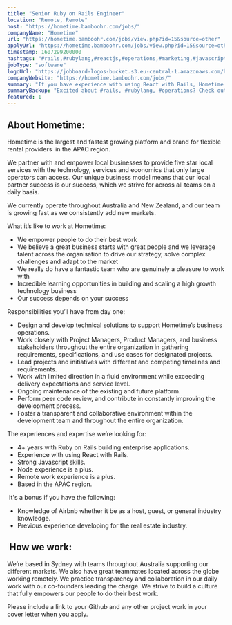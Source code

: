 ```yaml
---
title: "Senior Ruby on Rails Engineer"
location: "Remote, Remote"
host: "https://hometime.bamboohr.com/jobs/"
companyName: "Hometime"
url: "https://hometime.bamboohr.com/jobs/view.php?id=15&source=other"
applyUrl: "https://hometime.bamboohr.com/jobs/view.php?id=15&source=other"
timestamp: 1607299200000
hashtags: "#rails,#rubylang,#reactjs,#operations,#marketing,#javascript,#nodejs,#ui/ux,#branding,#git"
jobType: "software"
logoUrl: "https://jobboard-logos-bucket.s3.eu-central-1.amazonaws.com/hometime"
companyWebsite: "https://hometime.bamboohr.com/jobs/"
summary: "If you have experience with using React with Rails, Hometime is looking for someone with your knowledge."
summaryBackup: "Excited about #rails, #rubylang, #operations? Check out this job post!"
featured: 1
---
```


## About Hometime:

Hometime is the largest and fastest growing platform and brand for flexible rental providers  in the APAC region. 

We partner with and empower local businesses to provide five star local services with the technology, services and economics that only large operators can access. Our unique business model means that our local partner success is our success, which we strive for across all teams on a daily basis.

We currently operate throughout Australia and New Zealand, and our team is growing fast as we consistently add new markets. 

What it’s like to work at Hometime:

*   We empower people to do their best work
*   We believe a great business starts with great people and we leverage talent across the organisation to drive our strategy, solve complex challenges and adapt to the market
*   We really do have a fantastic team who are genuinely a pleasure to work with
*   Incredible learning opportunities in building and scaling a high growth technology business
*   Our success depends on your success

Responsibilities you’ll have from day one:

*   Design and develop technical solutions to support Hometime’s business operations.
*   Work closely with Project Managers, Product Managers, and business stakeholders throughout the entire organization in gathering requirements, specifications, and use cases for designated projects.
*   Lead projects and initiatives with different and competing timelines and requirements.
*   Work with limited direction in a fluid environment while exceeding delivery expectations and service level.
*   Ongoing maintenance of the existing and future platform.
*   Perform peer code review, and contribute in constantly improving the development process.
*   Foster a transparent and collaborative environment within the development team and throughout the entire organization.

The experiences and expertise we’re looking for:

*   4+ years with Ruby on Rails building enterprise applications.
*   Experience with using React with Rails.
*   Strong Javascript skills.
*   Node experience is a plus.
*   Remote work experience is a plus.
*   Based in the APAC region.

 It's a bonus if you have the following:

*   Knowledge of Airbnb whether it be as a host, guest, or general industry knowledge.
*   Previous experience developing for the real estate industry.

##  How we work:

We’re based in Sydney with teams throughout Australia supporting our different markets. We also have great teammates located across the globe working remotely. We practice transparency and collaboration in our daily work with our co-founders leading the charge. We strive to build a culture that fully empowers our people to do their best work.

Please include a link to your Github and any other project work in your cover letter when you apply.
